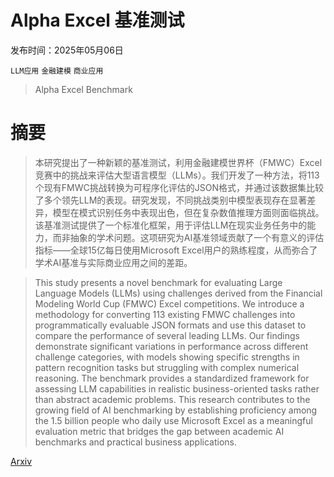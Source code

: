 # Alpha Excel 基准测试

发布时间：2025年05月06日

`LLM应用` `金融建模` `商业应用`

> Alpha Excel Benchmark

# 摘要

> 本研究提出了一种新颖的基准测试，利用金融建模世界杯（FMWC）Excel竞赛中的挑战来评估大型语言模型（LLMs）。我们开发了一种方法，将113个现有FMWC挑战转换为可程序化评估的JSON格式，并通过该数据集比较了多个领先LLM的表现。研究发现，不同挑战类别中模型表现存在显著差异，模型在模式识别任务中表现出色，但在复杂数值推理方面则面临挑战。该基准测试提供了一个标准化框架，用于评估LLM在现实业务任务中的能力，而非抽象的学术问题。这项研究为AI基准领域贡献了一个有意义的评估指标——全球15亿每日使用Microsoft Excel用户的熟练程度，从而弥合了学术AI基准与实际商业应用之间的差距。

> This study presents a novel benchmark for evaluating Large Language Models (LLMs) using challenges derived from the Financial Modeling World Cup (FMWC) Excel competitions. We introduce a methodology for converting 113 existing FMWC challenges into programmatically evaluable JSON formats and use this dataset to compare the performance of several leading LLMs. Our findings demonstrate significant variations in performance across different challenge categories, with models showing specific strengths in pattern recognition tasks but struggling with complex numerical reasoning. The benchmark provides a standardized framework for assessing LLM capabilities in realistic business-oriented tasks rather than abstract academic problems. This research contributes to the growing field of AI benchmarking by establishing proficiency among the 1.5 billion people who daily use Microsoft Excel as a meaningful evaluation metric that bridges the gap between academic AI benchmarks and practical business applications.

[Arxiv](https://arxiv.org/abs/2505.04110)